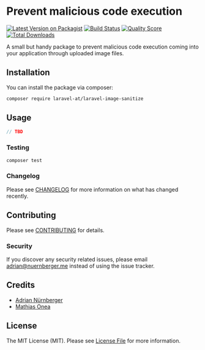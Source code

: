 # Prevent malicious code execution

[![Latest Version on Packagist](https://img.shields.io/packagist/v/laravel-at/laravel-image-sanitize.svg?style=flat-square)](https://packagist.org/packages/laravel-at/laravel-image-sanitize)
[![Build Status](https://img.shields.io/travis/laravel-at/laravel-image-sanitize/master.svg?style=flat-square)](https://travis-ci.org/laravel-at/laravel-image-sanitize)
[![Quality Score](https://img.shields.io/scrutinizer/g/laravel-at/laravel-image-sanitize.svg?style=flat-square)](https://scrutinizer-ci.com/g/laravel-at/laravel-image-sanitize)
[![Total Downloads](https://img.shields.io/packagist/dt/laravel-at/laravel-image-sanitize.svg?style=flat-square)](https://packagist.org/packages/laravel-at/laravel-image-sanitize)

A small but handy package to prevent malicious code execution coming into your application through uploaded image files.

## Installation

You can install the package via composer:

```bash
composer require laravel-at/laravel-image-sanitize
```

## Usage

``` php
// TBD
```

### Testing

``` bash
composer test
```

### Changelog

Please see [CHANGELOG](CHANGELOG.md) for more information on what has changed recently.

## Contributing

Please see [CONTRIBUTING](CONTRIBUTING.md) for details.

### Security

If you discover any security related issues, please email adrian@nuernberger.me instead of using the issue tracker.

## Credits

- [Adrian Nürnberger](https://github.com/nuernbergerA)
- [Mathias Onea](https://github.com/mathias_onea)

## License

The MIT License (MIT). Please see [License File](LICENSE.md) for more information.
